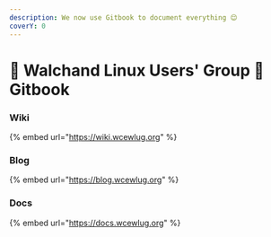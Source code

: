 ```yaml
---
description: We now use Gitbook to document everything 😌
coverY: 0
---
```


# 🐧 Walchand Linux Users' Group 🤝 Gitbook

### Wiki

{% embed url="https://wiki.wcewlug.org" %}

### Blog

{% embed url="https://blog.wcewlug.org" %}

### Docs

{% embed url="https://docs.wcewlug.org" %}
